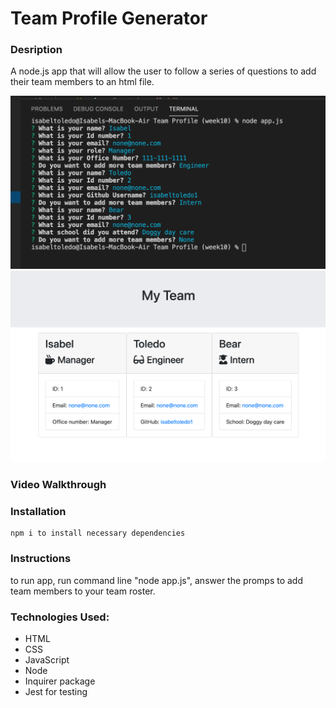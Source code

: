 # Team Profile Generator



### Desription

A node.js app that will allow the user to follow a series of questions to add their team members to an html file. 

 ![](assets/teamTerminal.png) 
![](assets/teamProfile.png)
  
### Video Walkthrough
    
 


### Installation
```
npm i to install necessary dependencies 
```

### Instructions
to run app, run command line "node app.js", answer the promps to add team members to your team roster. 


### Technologies Used:
 - HTML
 - CSS
 - JavaScript 
 - Node
 - Inquirer package
 - Jest for testing 




 




